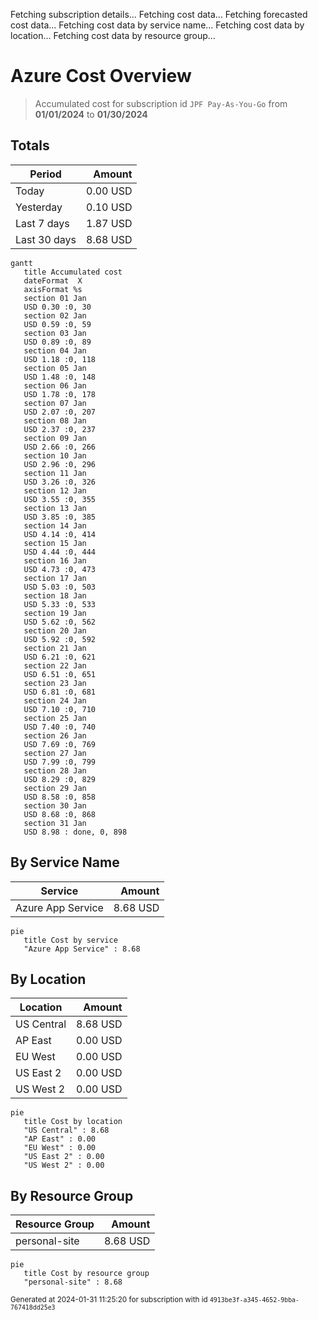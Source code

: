 Fetching subscription details...
Fetching cost data...
Fetching forecasted cost data...
Fetching cost data by service name...
Fetching cost data by location...
Fetching cost data by resource group...
# Azure Cost Overview

> Accumulated cost for subscription id `JPF Pay-As-You-Go` from **01/01/2024** to **01/30/2024**

## Totals

|Period|Amount|
|---|---:|
|Today|0.00 USD|
|Yesterday|0.10 USD|
|Last 7 days|1.87 USD|
|Last 30 days|8.68 USD|

```mermaid
gantt
   title Accumulated cost
   dateFormat  X
   axisFormat %s
   section 01 Jan
   USD 0.30 :0, 30
   section 02 Jan
   USD 0.59 :0, 59
   section 03 Jan
   USD 0.89 :0, 89
   section 04 Jan
   USD 1.18 :0, 118
   section 05 Jan
   USD 1.48 :0, 148
   section 06 Jan
   USD 1.78 :0, 178
   section 07 Jan
   USD 2.07 :0, 207
   section 08 Jan
   USD 2.37 :0, 237
   section 09 Jan
   USD 2.66 :0, 266
   section 10 Jan
   USD 2.96 :0, 296
   section 11 Jan
   USD 3.26 :0, 326
   section 12 Jan
   USD 3.55 :0, 355
   section 13 Jan
   USD 3.85 :0, 385
   section 14 Jan
   USD 4.14 :0, 414
   section 15 Jan
   USD 4.44 :0, 444
   section 16 Jan
   USD 4.73 :0, 473
   section 17 Jan
   USD 5.03 :0, 503
   section 18 Jan
   USD 5.33 :0, 533
   section 19 Jan
   USD 5.62 :0, 562
   section 20 Jan
   USD 5.92 :0, 592
   section 21 Jan
   USD 6.21 :0, 621
   section 22 Jan
   USD 6.51 :0, 651
   section 23 Jan
   USD 6.81 :0, 681
   section 24 Jan
   USD 7.10 :0, 710
   section 25 Jan
   USD 7.40 :0, 740
   section 26 Jan
   USD 7.69 :0, 769
   section 27 Jan
   USD 7.99 :0, 799
   section 28 Jan
   USD 8.29 :0, 829
   section 29 Jan
   USD 8.58 :0, 858
   section 30 Jan
   USD 8.68 :0, 868
   section 31 Jan
   USD 8.98 : done, 0, 898
```

## By Service Name

|Service|Amount|
|---|---:|
|Azure App Service|8.68 USD|

```mermaid
pie
   title Cost by service
   "Azure App Service" : 8.68
```

## By Location

|Location|Amount|
|---|---:|
|US Central|8.68 USD|
|AP East|0.00 USD|
|EU West|0.00 USD|
|US East 2|0.00 USD|
|US West 2|0.00 USD|

```mermaid
pie
   title Cost by location
   "US Central" : 8.68
   "AP East" : 0.00
   "EU West" : 0.00
   "US East 2" : 0.00
   "US West 2" : 0.00
```

## By Resource Group

|Resource Group|Amount|
|---|---:|
|personal-site|8.68 USD|

```mermaid
pie
   title Cost by resource group
   "personal-site" : 8.68
```

<sup>Generated at 2024-01-31 11:25:20 for subscription with id `4913be3f-a345-4652-9bba-767418dd25e3`</sup>
